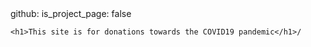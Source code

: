 <body>
github:
  is_project_page: false
  
	<h1>This site is for donations towards the COVID19 pandemic</h1>/
</body>
